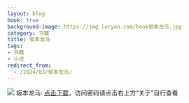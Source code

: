 ```yaml
---
layout: blog
book: true
background-image: https://img.locyoo.com/book坂本龙马.jpg
category: 书籍
title: 坂本龙马
tags:
- 书籍
- 小说
redirect_from:
  - /2024/03/坂本龙马/
---
```

![](https://img.locyoo.com/book坂本龙马.jpg)
坂本龙马: <a name = "ref1" href="https://url18.ctfile.com/f/50983618-1449297748-d77266?p=3619">点击下载</a>，访问密码请点击右上方“关于”自行查看